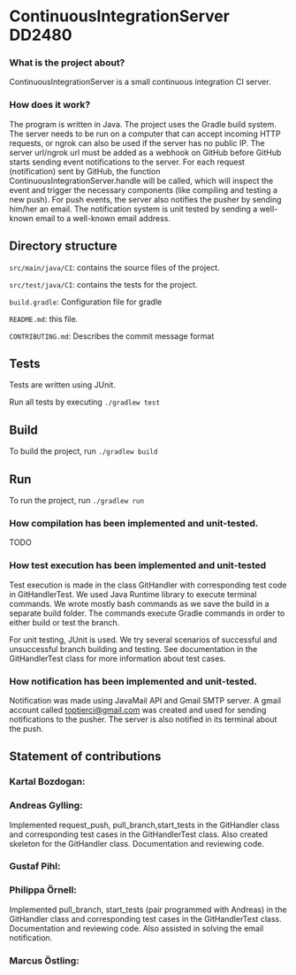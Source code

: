 # ContinuousIntegrationServer DD2480

### What is the project about?

ContinuousIntegrationServer is a small continuous integration CI server.

### How does it work?
The program is written in Java. The project uses the Gradle build system.
The server needs to be run on a computer that can accept incoming HTTP requests, or ngrok can also be used if the server has no public IP.
The server url/ngrok url must be added as a webhook on GitHub before GitHub starts sending event notifications to the server.
For each request (notification) sent by GitHub, the function ContinuousIntegrationServer.handle will be called, which will inspect the event and trigger the necessary components (like compiling and testing a new push).
For push events, the server also notifies the pusher by sending him/her an email. The notification system is unit tested by sending a well-known email to a well-known email address.


## Directory structure
`src/main/java/CI`: contains the source files of the project.

`src/test/java/CI`: contains the tests for the project.

`build.gradle`: Configuration file for gradle

`README.md`: this file.

`CONTRIBUTING.md`: Describes the commit message format

## Tests
Tests are written using JUnit.

Run all tests by executing `./gradlew test`

## Build

To build the project, run `./gradlew build`

## Run

To run the project, run `./gradlew run`

### How compilation has been implemented and unit-tested.
TODO
### How test execution has been implemented and unit-tested
Test execution is made in the class GitHandler with corresponding test code in GitHandlerTest. We used Java Runtime library to execute terminal commands. We wrote mostly bash commands as we save the build in a separate build folder. The commands execute Gradle commands in order to either build or test the branch.

For unit testing, JUnit is used. We try several scenarios of successful and unsuccessful branch building and testing. See documentation in the GitHandlerTest class for more information about test cases.

### How notification has been implemented and unit-tested.
Notification was made using JavaMail API and Gmail SMTP server. A gmail account called toptierci@gmail.com was created and used for sending notifications to the pusher. The server is also notified in its terminal about the push.

## Statement of contributions
### Kartal Bozdogan:
### Andreas Gylling:
Implemented request_push, pull_branch,start_tests in the GitHandler class and corresponding test cases in the GitHandlerTest class. Also created skeleton for the GitHandler class. Documentation and reviewing code.
### Gustaf Pihl:
### Philippa Örnell:
Implemented pull_branch, start_tests (pair programmed with Andreas) in the GitHandler class and corresponding test cases in the GitHandlerTest class. Documentation and reviewing code. Also assisted in solving the email notification.
### Marcus Östling:
